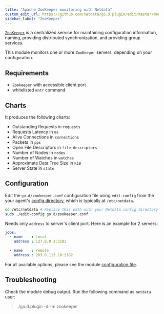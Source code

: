 ```yaml
---
title: "Apache ZooKeeper monitoring with Netdata"
custom_edit_url: https://github.com/netdata/go.d.plugin/edit/master/modules/zookeeper/README.md
sidebar_label: "ZooKeeper"
---
```




[`ZooKeeper`](https://zookeeper.apache.org/) is a centralized service for maintaining configuration information, naming, providing distributed synchronization, and providing group services. 

This module monitors one or more `ZooKeeper` servers, depending on your configuration.

## Requirements

-   `Zookeeper` with accessible client port
-   whitelisted `mntr` command

## Charts

It produces the following charts:

-   Outstanding Requests in `requests`
-   Requests Latency in `ms`
-   Alive Connections in `connections`
-   Packets in `pps`
-   Open File Descriptors in `file descriptors`
-   Number of Nodes in `nodes`
-   Number of Watches in `watches`
-   Approximate Data Tree Size in `KiB`
-   Server State in `state`

## Configuration

Edit the `go.d/zookeeper.conf` configuration file using `edit-config` from the your agent's [config
directory](agent/step-by-step/step-04.md#find-your-netdataconf-file), which is typically at `/etc/netdata`.

```bash
cd /etc/netdata # Replace this path with your Netdata config directory
sudo ./edit-config go.d/zookeeper.conf
```

Needs only `address` to server's client port. Here is an example for 2 servers:

```yaml
jobs:
  - name    : local
    address : 127.0.0.1:2181
      
  - name    : remote
    address : 203.0.113.10:2182
```

For all available options, please see the module [configuration file](https://github.com/netdata/go.d.plugin/blob/master/config/go.d/zookeeper.conf).

## Troubleshooting

Check the module debug output. Run the following command as `netdata` user:

> ./go.d.plugin -d -m zookeeper

